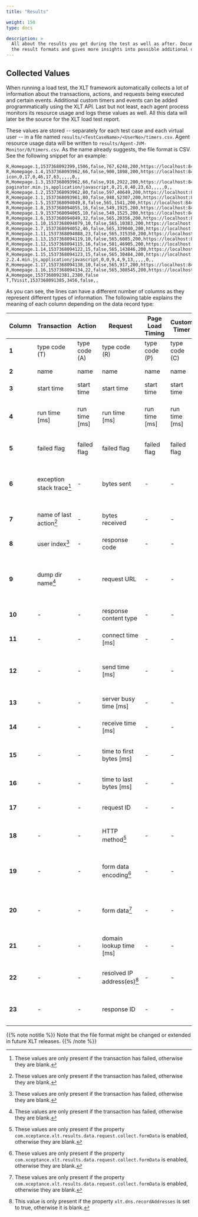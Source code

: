 ```yaml
---
title: "Results"

weight: 150
type: docs

description: >
  All about the results you get during the test as well as after. Documents
  the result formats and gives more insights into possible additional data.
---
```


## Collected Values

When running a load test, the XLT framework automatically collects a lot of information about the transactions, actions, and requests being executed and certain events. Additional custom timers and events can be added programmatically using the XLT API. Last but not least, each agent process monitors its resource usage and logs these values as well. All this data will later be the source for the XLT load test report.

These values are stored -- separately for each test case and each virtual user -- in a file named `results/<TestCaseName>/<UserNo>/timers.csv`. Agent resource usage data will be written to `results/Agent-JVM-Monitor/0/timers.csv`. As the name already suggests, the file format is CSV. See the following snippet for an example:

```csv
R,Homepage.1,1537368092399,1506,false,767,6248,200,https://localhost:8443/posters/,text/html,0,145,0,670,215,885,,,,,4,,
R,Homepage.1.4,1537368093962,66,false,900,1898,200,https://localhost:8443/posters/assets/ico/favicon.ico,image/x-icon,0,17,0,46,17,63,,,,,0,,
R,Homepage.1.3,1537368093962,66,false,916,2922,200,https://localhost:8443/posters/assets/js/bootstrap-paginator.min.js,application/javascript,0,21,0,40,23,63,,,,,0,,
R,Homepage.1.2,1537368093962,80,false,597,40649,200,https://localhost:8443/posters/assets/img/products/Flora_and_Fauna/Animals/Animals_1.jpg,image/jpeg,0,0,65,11,65,76,,,,,0,,
R,Homepage.1.1,1537368093961,80,false,948,52307,200,https://localhost:8443/posters/assets/img/products/Means_of_Transportation/Railways/Railways_7.jpg,image/jpeg,0,13,0,61,16,77,,,,,0,,
R,Homepage.1.5,1537368094049,8,false,565,1541,200,https://localhost:8443/posters/assets/js/posterMiniCart.js,application/javascript,0,0,6,0,6,6,,,,,0,,
R,Homepage.1.8,1537368094055,16,false,549,1925,200,https://localhost:8443/posters/assets/js/poster.js,application/javascript,0,0,13,0,13,13,,,,,0,,
R,Homepage.1.9,1537368094065,10,false,549,1525,200,https://localhost:8443/posters/assets/css/posters.css,text/css,0,0,8,0,8,8,,,,,0,,
R,Homepage.1.6,1537368094049,32,false,565,20356,200,https://localhost:8443/posters/assets/css/bootstrap.min.css,text/css,0,0,11,20,11,31,,,,,0,,
R,Homepage.1.10,1537368094079,10,false,565,10383,200,https://localhost:8443/posters/assets/js/bootstrap.min.js,application/javascript,0,0,8,1,8,9,,,,,0,,
R,Homepage.1.7,1537368094052,46,false,565,339040,200,https://localhost:8443/posters/assets/img/products/XXL/XXL_3.jpg,image/jpeg,0,0,16,29,16,45,,,,,0,,
R,Homepage.1.11,1537368094088,23,false,565,315350,200,https://localhost:8443/posters/assets/img/products/XXL/XXL_1.jpg,image/jpeg,0,0,8,13,8,21,,,,,0,,
R,Homepage.1.13,1537368094119,10,false,565,6085,200,https://localhost:8443/posters/assets/img/xceptanceLogo.png,image/png,0,0,8,0,8,8,,,,,0,,
R,Homepage.1.12,1537368094115,16,false,581,46905,200,https://localhost:8443/posters/assets/img/products/Food/Cold_Cuts/Cold_Cuts_1.jpg,image/jpeg,0,0,12,2,12,14,,,,,0,,
R,Homepage.1.14,1537368094122,15,false,565,143846,200,https://localhost:8443/posters/assets/img/products/XXL/XXL_2.jpg,image/jpeg,0,0,8,6,8,14,,,,,0,,
R,Homepage.1.15,1537368094123,15,false,565,30484,200,https://localhost:8443/posters/assets/js/jquery-2.2.4.min.js,application/javascript,0,0,9,4,9,13,,,,,0,,
R,Homepage.1.17,1537368094138,10,false,565,917,200,https://localhost:8443/posters/assets/css/posterMiniCart.css,text/css,0,0,8,0,8,8,,,,,0,,
R,Homepage.1.16,1537368094134,22,false,565,308545,200,https://localhost:8443/posters/assets/img/products/XXL/XXL_4.jpg,image/jpeg,0,0,8,13,8,21,,,,,0,,
A,Homepage,1537368092381,2380,false
T,TVisit,1537368091385,3456,false,,
```

As you can see, the lines can have a different number of columns as they represent different types of information. The following table explains the meaning of each column depending on the data record type:

| Column | Transaction | Action | Request | Page Load Timing | Custom Timer | Event | Agent Resource Usage | Custom Value |
| ------- | ------- | ------- | ------- | ------- | ------- | ------- | ------- | ------- |
|**1**|type code (T)|type code (A)|type code (R)|type code (P)|type code (C)|type code (E)|type code (J)|type code (V)|
|**2**|name|name|name|name|name|name|agent name|name|
|**3**|start time|start time|start time|start time|start time|time|time|time|
|**4**|run time [ms]|run time [ms]|run time [ms]|run time [ms]|run time [ms]|transaction name|current CPU usage (agent only) [%]|value|
|**5**|failed flag|failed flag|failed flag|failed flag|failed flag|event message|used main memory (absolute)| - |
|**6**|exception stack trace[^fn1]| - |bytes sent| - | - | - |current main memory usage (relative) [%]| - |
|**7**|name of last action[^fn1]| - |bytes received| - | - | - |used heap memory (absolute)| - |
|**8**|user index[^fn1]| - |response code| - | - | - |total heap memory (absolute)| - |
|**9**|dump dir name[^fn1]| - |request URL| - | - | - |current heap memory usage (relative) [%]| - |
|**10**| - | - |response content type| - | - | - |threads in state "runnable"| - |
|**11**| - | - |connect time [ms]| - | - | - |threads in state "blocked"| - |
|**12**| - | - |send time [ms]| - | - | - |threads in state "waiting" or "timed waiting"| - |
|**13**| - | - |server busy time [ms]| - | - | - |minor GC cycles since start| - |
|**14**| - | - |receive time [ms]| - | - | - |minor GC time since start [ms]| - |
|**15**| - | - |time to first bytes [ms]| - | - | - |current minor GC CPU usage [%]| - |
|**16**| - | - |time to last bytes [ms]| - | - | - |full GC cycles since start| - |
|**17**| - | - |request ID| - | - | - |full GC time since start [ms]| - |
|**18**| - | - |HTTP method[^fn2]| - | - | - |current full GC CPU usage [%]| - |
|**19**| - | - |form data encoding[^fn2]| - | - | - |minor GC time since last update [ms]| - |
|**20**| - | - |form data[^fn2]| - | - | - |full GC time since last update [ms]| - |
|**21**| - | - |domain lookup time [ms]| - | - | - |minor GC cycles since last update| - |
|**22**| - | - |resolved IP address(es)[^fn3]| - | - | - |full GC cycles since last update| - |
|**23**| - | - |response ID| - | - | - |current CPU usage (total) [%]| - |

[^fn1]: These values are only present if the transaction has failed, otherwise they are blank.

[^fn2]: These values are only present if the property `com.xceptance.xlt.results.data.request.collect.formData` is enabled, otherwise they are blank.

[^fn3]: This value is only present if the property `xlt.dns.recordAddresses` is set to true, otherwise it is blank.

{{% note notitle %}}
Note that the file format might be changed or extended in future XLT releases.
{{% /note %}}

